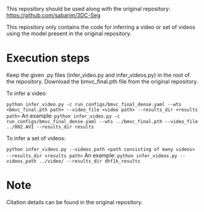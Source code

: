 This repository should be used along with the original repository: https://github.com/sabarim/3DC-Seg

This repository only contains the code for inferring a video or set of videos using the model present in the original repository.

# Execution steps

Keep the given .py files (infer_video.py and infer_videos.py) in the root of the repository. Download the bmvc_final.pth file from the original repository.

To infer a video:

```python infer_video.py -c run_configs/bmvc_final_dense.yaml --wts <bmvc_final.pth path> --video_file <video path> --results_dir <results path>```
An example:
```python infer_video.py -c run_configs/bmvc_final_dense.yaml --wts ../bmvc_final.pth --video_file ../002.AVI --results_dir results```

To infer a set of videos:

```python infer_videos.py --videos_path <path consisting of many videos> --results_dir <results path>```
An example:
```python infer_videos.py --videos_path ../video/ --results_dir dhf1k_results```

# Note

Citation details can be found in the original repository.
